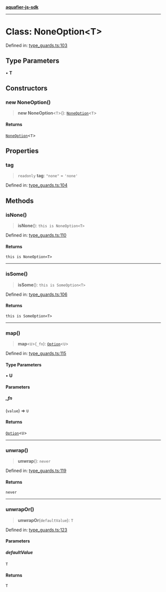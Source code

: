 [**aquafier-js-sdk**](../README.md)

***

# Class: NoneOption\<T\>

Defined in: [type\_guards.ts:103](https://github.com/inblockio/aqua-verifier-js-lib/blob/8585c670e387bba02324c5d1649cefbfbcc39ce3/src/type_guards.ts#L103)

## Type Parameters

• **T**

## Constructors

### new NoneOption()

> **new NoneOption**\<`T`\>(): [`NoneOption`](NoneOption.md)\<`T`\>

#### Returns

[`NoneOption`](NoneOption.md)\<`T`\>

## Properties

### tag

> `readonly` **tag**: `"none"` = `'none'`

Defined in: [type\_guards.ts:104](https://github.com/inblockio/aqua-verifier-js-lib/blob/8585c670e387bba02324c5d1649cefbfbcc39ce3/src/type_guards.ts#L104)

## Methods

### isNone()

> **isNone**(): `this is NoneOption<T>`

Defined in: [type\_guards.ts:110](https://github.com/inblockio/aqua-verifier-js-lib/blob/8585c670e387bba02324c5d1649cefbfbcc39ce3/src/type_guards.ts#L110)

#### Returns

`this is NoneOption<T>`

***

### isSome()

> **isSome**(): `this is SomeOption<T>`

Defined in: [type\_guards.ts:106](https://github.com/inblockio/aqua-verifier-js-lib/blob/8585c670e387bba02324c5d1649cefbfbcc39ce3/src/type_guards.ts#L106)

#### Returns

`this is SomeOption<T>`

***

### map()

> **map**\<`U`\>(`_fn`): [`Option`](../type-aliases/Option.md)\<`U`\>

Defined in: [type\_guards.ts:115](https://github.com/inblockio/aqua-verifier-js-lib/blob/8585c670e387bba02324c5d1649cefbfbcc39ce3/src/type_guards.ts#L115)

#### Type Parameters

• **U**

#### Parameters

##### \_fn

(`value`) => `U`

#### Returns

[`Option`](../type-aliases/Option.md)\<`U`\>

***

### unwrap()

> **unwrap**(): `never`

Defined in: [type\_guards.ts:119](https://github.com/inblockio/aqua-verifier-js-lib/blob/8585c670e387bba02324c5d1649cefbfbcc39ce3/src/type_guards.ts#L119)

#### Returns

`never`

***

### unwrapOr()

> **unwrapOr**(`defaultValue`): `T`

Defined in: [type\_guards.ts:123](https://github.com/inblockio/aqua-verifier-js-lib/blob/8585c670e387bba02324c5d1649cefbfbcc39ce3/src/type_guards.ts#L123)

#### Parameters

##### defaultValue

`T`

#### Returns

`T`
